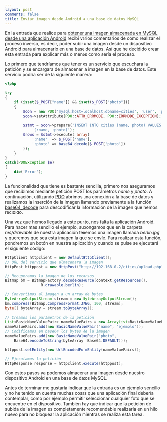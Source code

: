 ```yaml
---
layout: post
comments: false
title: Enviar imagen desde Android a una base de datos MySQL
---
```


En la entrada que realice para [obtener una imagen almacenada en MySQL desde una aplicación Android](/2012/08/16/obtener-imagen-almacenada-mysql-android.html) recibí varios comentarios de como realizar el proceso inverso, es decir, poder subir una imagen desde un dispositivo Android para almacenarlo en una base de datos. Así que he decidido crear esta entrada para explicar más o menos como sería el proceso.

Lo primero que tendríamos que tener es un servicio que escuchara la petición y se encargara de almacenar la imagen en la base de datos. Este servicio podría ser de la siguiente manera:

<!--more-->

``` php
<?php

try
{
    if (isset($_POST["name"]) && isset($_POST["photo"])) 
    {
        $con = new PDO('mysql:host=localhost;dbname=cities', 'user', 'pass');
        $con->setAttribute(PDO::ATTR_ERRMODE, PDO::ERRMODE_EXCEPTION);
   
        $stmt = $con->prepare('INSERT INTO cities (name, photo) VALUES ' .
            '(:name, :photo)');
        $rows = $stmt->execute( array( 
            ':name'  => $_POST['name'],
            ':photo' => base64_decode($_POST['photo'])
        ));
    }
}
catch(PDOException $e)
{
    die('Error');
}
```

La funcionalidad que tiene es bastante sencilla, primero nos aseguramos que recibimos mediante petición POST los parámetros *name* y *photo*. A continuación, utilizando [PDO](/2012/07/01/consultas-base-datos-pdo.html) abrimos una conexión a la base de datos y realizamos la inserción de la imagen llamando previamente a la función [base64_decode](http://php.net/manual/es/function.base64-decode.php) para descodificar la información de la imagen que hemos recibido.

Una vez que hemos llegado a este punto, nos falta la aplicación Android. Para hacer mas sencillo el ejemplo, supongamos que en la carpeta *res/drawable* de nuestra aplicación tenemos una imagen llamada *berlin.jpg* y queremos que sea esta imagen la que se envíe. Para realizar esta función, pondremos un botón en nuestra aplicación y cuando se pulse se ejecutará el siguiente código:

``` java
HttpClient httpclient = new DefaultHttpClient();
// URL del servicio que almacenara la imagen
HttpPost httppost = new HttpPost("http://192.168.0.2/cities/upload.php");

// Recuperamos la imagen de los recursos
Bitmap bm = BitmapFactory.decodeResource(context.getResources(),
                R.drawable.berlin);

// Convertimos al imagen a un array de bytes
ByteArrayOutputStream stream = new ByteArrayOutputStream();
bm.compress(Bitmap.CompressFormat.JPEG, 100, stream);
byte[] byteArray = stream.toByteArray();
  
// Creamos los parámetros de la petición
List<BasicNameValuePair> nameValuePairs = new ArrayList<BasicNameValuePair>();
nameValuePairs.add(new BasicNameValuePair("name", "ejemplo"));
// Codificamos en base64 los bytes de la imagen
nameValuePairs.add(new BasicNameValuePair("photo", 
    Base64.encodeToString(byteArray, Base64.DEFAULT)));

httppost.setEntity(new UrlEncodedFormEntity(nameValuePairs));

// Ejecutamos la petición
HttpResponse response = httpclient.execute(httppost);
```

Con estos pasos ya podemos almacenar una imagen desde nuestro dispositivo Android en una base de datos MySQL.

Antes de terminar me gustaría indicar que la entrada es un ejemplo sencillo y no he tenido en cuenta muchas cosas que una aplicación final debería contemplar, como por ejemplo permitir seleccionar cualquier foto que se encuentre en el dispositivo. También hay que indicar que la petición de subida de la imagen es completamente recomendable realizarla en un hilo nuevo para no bloquear la aplicación mientras se realiza esta tarea.